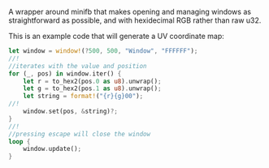 A wrapper around minifb that makes opening and managing windows as straightforward as possible, and with hexidecimal RGB rather than raw u32.

This is an example code that will generate a UV coordinate map:
```rust
let window = window!(?500, 500, "Window", "FFFFFF");
//!
//iterates with the value and position
for (_, pos) in window.iter() {
    let r = to_hex2(pos.0 as u8).unwrap();
    let g = to_hex2(pos.1 as u8).unwrap();
    let string = format!("{r}{g}00");
//!
    window.set(pos, &string)?;
}
//!
//pressing escape will close the window
loop {
    window.update();
}
```
